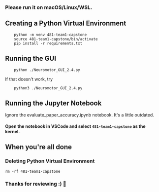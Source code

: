 ### Please run it on macOS/Linux/WSL.

## Creating a Python Virtual Environment
```shell
    python -m venv 481-team1-capstone
    source 481-team1-capstone/bin/activate
    pip install -r requirements.txt
```


## Running the GUI
```shell
    python ./Neuromotor_GUI_2.4.py
```
If that doesn't work, try
```shell
    python3 ./Neuromotor_GUI_2.4.py
```

## Running the Jupyter Notebook
Ignore the evaluate_paper_accuracy.ipynb notebook. It's a little outdated. <br>
#### Open the notebook in VSCode and select `481-team1-capstone` as the kernel.


## When you're all done
### Deleting Python Virtual Environment
```shell
rm -rf 481-team1-capstone

```

### Thanks for reviewing :) 🦒